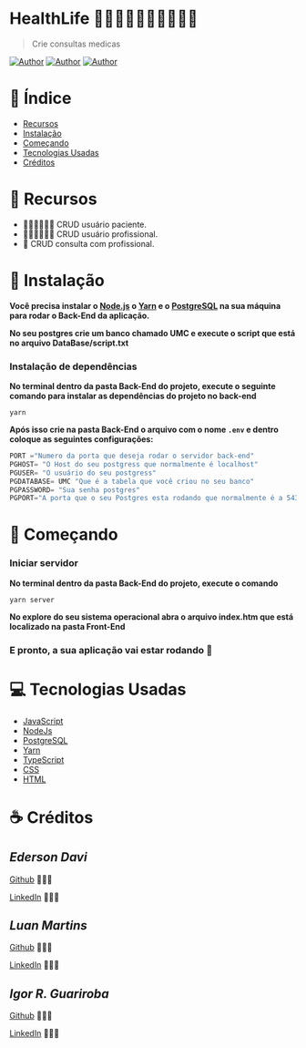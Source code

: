 # HealthLife 👩‍⚕️👩🏾‍⚕️👩‍⚕️👨🏾‍⚕️

>Crie consultas medicas

[![Author](https://img.shields.io/badge/author-EdersonDav-000000?style=flat-square)](https://github.com/EdersonDav)
[![Author](https://img.shields.io/badge/author-LuanmLima-000000?style=flat-square)](https://github.com/luanmlima)
[![Author](https://img.shields.io/badge/author-IgorGuariroba-000000?style=flat-square)](https://github.com/IgorGuariroba)

# 📌 Índice

- [Recursos](#-recursos)
- [Instalação](#-instalação)
- [Começando](#-começando)
- [Tecnologias Usadas](#-tecnologias-usadas)
- [Créditos](#-créditos)

# 🚀 Recursos

- 🙍🏽‍♂️🙍🏽‍♀️ CRUD usuário paciente.
- 👩🏽‍⚕️👨🏽‍⚕️ CRUD usuário profissional.
- 📑 CRUD consulta com profissional.

# 👷 Instalação

**Você precisa instalar o [Node.js](https://nodejs.org/en/download/) o [Yarn](https://yarnpkg.com/) e o [PostgreSQL](https://www.postgresql.org/) na sua máquina para rodar o Back-End da aplicação.**

**No seu postgres crie um banco chamado UMC e execute o script que está no arquivo DataBase/script.txt**

### Instalação de dependências

**No terminal dentro da pasta Back-End do projeto, execute o seguinte comando para instalar as dependências do projeto no back-end**

`yarn`

**Após isso crie na pasta Back-End o arquivo com o nome `.env` e dentro coloque as seguintes configurações:**

~~~javascript
PORT ="Numero da porta que deseja rodar o servidor back-end"
PGHOST= "O Host do seu postgress que normalmente é localhost"
PGUSER= "O usuário do seu postgress"
PGDATABASE= UMC "Que é a tabela que você criou no seu banco"
PGPASSWORD= "Sua senha postgres"
PGPORT="A porta que o seu Postgres esta rodando que normalmente é a 5432"
~~~

# 🏃 Começando

### Iniciar servidor

**No terminal dentro da pasta Back-End do projeto, execute o comando**

`yarn server`

**No explore do seu sistema operacional abra o arquivo index.htm que está localizado na pasta Front-End**

### E pronto, a sua aplicação vai estar rodando 🎉

# 💻 Tecnologias Usadas
* [JavaScript](https://developer.mozilla.org/en-US/docs/Web/JavaScript)
* [NodeJs](https://nodejs.org/en/)
* [PostgreSQL](https://www.postgresql.org/)
* [Yarn](https://yarnpkg.com/)
* [TypeScript](https://www.typescriptlang.org/)
* [CSS](https://developer.mozilla.org/en-US/docs/Web/CSS)
* [HTML](https://developer.mozilla.org/en-US/docs/Web/HTML)

# ☕ Créditos

## <i>Ederson Davi</i>

[Github](https://github.com/EdersonDav) 👨🏿‍🎓

[LinkedIn](https://www.linkedin.com/in/silvaedersonqueiroz) 👨🏿‍👔

## <i>Luan Martins</i>

[Github](https://github.com/luanmlima) 👨🏻‍🎓 

[LinkedIn](https://www.linkedin.com/in/luan-martins-lima-743550189/) 👨🏻👔

## <i>Igor R. Guariroba</i>

[Github](https://github.com/EdersonDav) 👨🏿‍🎓 

[LinkedIn](https://www.linkedin.com/in/igor-ravel/) 👨🏿‍👔
